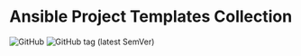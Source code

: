 # Ansible Project Templates Collection

![GitHub](https://img.shields.io/github/license/hiberbee/ansible-collection-templates?style=flat-square)
![GitHub tag (latest SemVer)](https://img.shields.io/github/v/tag/hiberbee/ansible-collection-templates?style=flat-square)
